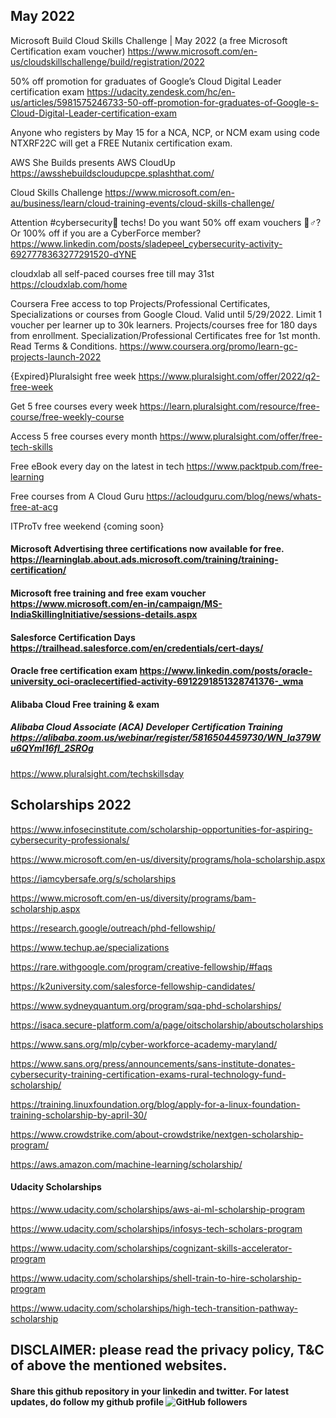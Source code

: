 May 2022
-------------------------------------

Microsoft Build Cloud Skills Challenge | May 2022 (a free Microsoft Certification exam voucher) https://www.microsoft.com/en-us/cloudskillschallenge/build/registration/2022


50% off promotion for graduates of Google’s Cloud Digital Leader certification exam https://udacity.zendesk.com/hc/en-us/articles/5981575246733-50-off-promotion-for-graduates-of-Google-s-Cloud-Digital-Leader-certification-exam

Anyone who registers by May 15 for a NCA, NCP, or NCM exam using code NTXRF22C will get a FREE Nutanix certification exam.

AWS She Builds presents AWS CloudUp https://awsshebuildscloudupcpe.splashthat.com/

Cloud Skills Challenge https://www.microsoft.com/en-au/business/learn/cloud-training-events/cloud-skills-challenge/

Attention #cybersecurity🚨 techs! Do you want 50% off exam vouchers 🤷♂️? Or 100% off if you are a CyberForce member? https://www.linkedin.com/posts/sladepeel_cybersecurity-activity-6927778363277291520-dYNE

cloudxlab all self-paced courses free till may 31st https://cloudxlab.com/home

Coursera Free access to top Projects/Professional Certificates, Specializations or courses from Google Cloud. Valid until 5/29/2022. Limit 1 voucher per learner up to 30k learners. Projects/courses free for 180 days from enrollment. Specialization/Professional Certificates free for 1st month. Read Terms & Conditions. https://www.coursera.org/promo/learn-gc-projects-launch-2022

{Expired}Pluralsight free week https://www.pluralsight.com/offer/2022/q2-free-week

Get 5 free courses every week https://learn.pluralsight.com/resource/free-course/free-weekly-course

Access 5 free courses every month https://www.pluralsight.com/offer/free-tech-skills

Free eBook every day on the latest in tech https://www.packtpub.com/free-learning

Free courses from A Cloud Guru https://acloudguru.com/blog/news/whats-free-at-acg

ITProTv free weekend {coming soon}

#### Microsoft Advertising three certifications now available for free. https://learninglab.about.ads.microsoft.com/training/training-certification/

#### Microsoft free training and free exam voucher https://www.microsoft.com/en-in/campaign/MS-IndiaSkillingInitiative/sessions-details.aspx 

#### Salesforce Certification Days https://trailhead.salesforce.com/en/credentials/cert-days/

#### Oracle free certification exam https://www.linkedin.com/posts/oracle-university_oci-oraclecertified-activity-6912291851328741376-_wma

#### Alibaba Cloud Free training & exam 

##### Alibaba Cloud Associate (ACA) Developer Certification Training https://alibaba.zoom.us/webinar/register/5816504459730/WN_la379Wu6QYmI16fl_2SROg
 
https://www.pluralsight.com/techskillsday



Scholarships 2022
-----------------------------
https://www.infosecinstitute.com/scholarship-opportunities-for-aspiring-cybersecurity-professionals/
  
https://www.microsoft.com/en-us/diversity/programs/hola-scholarship.aspx

https://iamcybersafe.org/s/scholarships

https://www.microsoft.com/en-us/diversity/programs/bam-scholarship.aspx

https://research.google/outreach/phd-fellowship/

https://www.techup.ae/specializations

https://rare.withgoogle.com/program/creative-fellowship/#faqs

https://k2university.com/salesforce-fellowship-candidates/

https://www.sydneyquantum.org/program/sqa-phd-scholarships/

https://isaca.secure-platform.com/a/page/oitscholarship/aboutscholarships

https://www.sans.org/mlp/cyber-workforce-academy-maryland/

https://www.sans.org/press/announcements/sans-institute-donates-cybersecurity-training-certification-exams-rural-technology-fund-scholarship/

https://training.linuxfoundation.org/blog/apply-for-a-linux-foundation-training-scholarship-by-april-30/

https://www.crowdstrike.com/about-crowdstrike/nextgen-scholarship-program/

https://aws.amazon.com/machine-learning/scholarship/

#### Udacity Scholarships

https://www.udacity.com/scholarships/aws-ai-ml-scholarship-program

https://www.udacity.com/scholarships/infosys-tech-scholars-program

https://www.udacity.com/scholarships/cognizant-skills-accelerator-program

https://www.udacity.com/scholarships/shell-train-to-hire-scholarship-program

https://www.udacity.com/scholarships/high-tech-transition-pathway-scholarship

## DISCLAIMER: please read the privacy policy, T&C of above the mentioned websites.

#### Share this github repository in your linkedin and twitter. For latest updates, do follow my github profile <img alt="GitHub followers" src="https://img.shields.io/github/followers/josepraveen?style=social"> 



